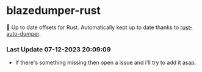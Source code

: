 # blazedumper-rust

🚀 Up to date offsets for Rust. Automatically kept up to date thanks to [rust-auto-dumper](https://github.com/Akandesh/rust-auto-dumper).


### Last Update 07-12-2023 20:09:09
- If there's something missing then open a issue and i'll try to add it asap.